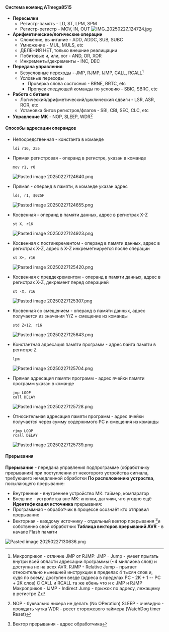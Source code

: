 #### Система команд ATmega8515

* **Пересылки**
  * Регистр-память - LD, ST, LPM, SPM
  * Регистр-регистр - MOV, IN, OUT
    ![IMG_20250227_124724.jpg](%D0%9F%D0%B8%D0%BA%D1%87%D0%B8/%D0%9B%D0%B5%D0%BA%D1%86%D0%B8%D0%B8/IMG_20250227_124724.jpg)
* **Арифметические/логические операции**
  * Сложение, вычитание - ADD, ADDC, SUB, SUBC
  * Умножение - MUL, MULS, etc
  * ДЕЛЕНИЯ НЕТ, только внешние реалищации
  * Побитовые и, или, xor - AND, OR, XOR
  * Инкременты/декременты - INC, DEC
* **Передача управления**
  * Безусловные переходы - JMP, RJMP, IJMP, CALL, RCALL[^1]
  * Условные переходы
    * Проверка слова состояния - BRNE, BRTC, etc
    * Пропуск следующей команды по условию - SBIC, SBRC, etc
* **Работа с битами**
  * Логический/арифметический/циклический сдвиги - LSR, ASR, ROR, etc
  * Установка битов регистров/флагов - SBI, CBI, SEC, CLC, etc
* **Управление МК** - NOP, SLEEP, WDR[^2]

#### Способы адресации операндов

* Непосредственная - константа в команде
  ````
  ldi r16, 255
  ````

* Прямая регистровая - операнд в регистре, указан в команде
  ````
  mov r1, r0
  ````
  
  ![Pasted image 20250227124640.png](%D0%9F%D0%B8%D0%BA%D1%87%D0%B8/%D0%9B%D0%B5%D0%BA%D1%86%D0%B8%D0%B8/Pasted%20image%2020250227124640.png)
* Прямая - операнд в памяти, в команде указан адрес
  ````
  lds, r1, $025F
  ````
  
  ![Pasted image 20250227124655.png](%D0%9F%D0%B8%D0%BA%D1%87%D0%B8/%D0%9B%D0%B5%D0%BA%D1%86%D0%B8%D0%B8/Pasted%20image%2020250227124655.png)
* Косвенная - операнд в памяти данных, адрес в регистрах X-Z
  ````
  st X, r16
  ````
  
  ![Pasted image 20250227124923.png](%D0%9F%D0%B8%D0%BA%D1%87%D0%B8/%D0%9B%D0%B5%D0%BA%D1%86%D0%B8%D0%B8/Pasted%20image%2020250227124923.png)
* Косвенная с постинкрементом - операнд в памяти данных, адрес в регистрах X-Z, адрес в X-Z инкреметнируется после операции
  ````
  st X+, r16
  ````
  
  ![Pasted image 20250227125420.png](%D0%9F%D0%B8%D0%BA%D1%87%D0%B8/%D0%9B%D0%B5%D0%BA%D1%86%D0%B8%D0%B8/Pasted%20image%2020250227125420.png)
* Косвенная с преддекрементом - операнд в памяти данных, адрес в регистрах X-Z, декремент перед операцией
  ````
  st -X, r16
  ````
  
  ![Pasted image 20250227125307.png](%D0%9F%D0%B8%D0%BA%D1%87%D0%B8/%D0%9B%D0%B5%D0%BA%D1%86%D0%B8%D0%B8/Pasted%20image%2020250227125307.png)
* Косвенная со смещением - операнд в памяти данных, адрес получается из значения Y/Z + смещение из команды
  ````
  std Z+12, r16
  ````
  
  ![Pasted image 20250227125643.png](%D0%9F%D0%B8%D0%BA%D1%87%D0%B8/%D0%9B%D0%B5%D0%BA%D1%86%D0%B8%D0%B8/Pasted%20image%2020250227125643.png)
* Константная адресация памяти программ - адрес байта памяти в регистре Z
  ````
  lpm
  ````
  
  ![Pasted image 20250227125704.png](%D0%9F%D0%B8%D0%BA%D1%87%D0%B8/%D0%9B%D0%B5%D0%BA%D1%86%D0%B8%D0%B8/Pasted%20image%2020250227125704.png)
* Прямая адресация памяти программ - адрес ячейки памяти программ указан в команде
  ````
  jmp LOOP
  call DELAY
  ````
  
  ![Pasted image 20250227125728.png](%D0%9F%D0%B8%D0%BA%D1%87%D0%B8/%D0%9B%D0%B5%D0%BA%D1%86%D0%B8%D0%B8/Pasted%20image%2020250227125728.png)
* Относительная адресация памяти программ - адрес ячейки получается через сумму содержимого PC и смещения из команды
  ````
  rjmp LOOP
  rcall DELAY
  ````
  
  ![Pasted image 20250227125739.png](%D0%9F%D0%B8%D0%BA%D1%87%D0%B8/%D0%9B%D0%B5%D0%BA%D1%86%D0%B8%D0%B8/Pasted%20image%2020250227125739.png)

#### Прерывания

**Прерывание** - передача управления подпрограмме (обработчику прерывания) при поступлении от некоторого устройства сигнала, требующего немедленной обработки
**По расположению устроства**, посылающего прерывание:

* Внутренние - внутреннее устройство МК: таймер, компаратор
* Внешние - устройства вне МК: кнопки, датчики, что угодно ещё
  **Идентификация источника** прерывания:
* Программная - обработчик в процессе осознаёт кто отправил прерывание
* Векторная - каждому источнику - отдельный вектор прерывания [^3]и собственно свой обработчик
  **Таблица векторов прерываний AVR** - в начале Flash памяти

![Pasted image 20250227130636.png](%D0%9F%D0%B8%D0%BA%D1%87%D0%B8/%D0%9B%D0%B5%D0%BA%D1%86%D0%B8%D0%B8/Pasted%20image%2020250227130636.png)

[^1]: Микроприкол - отличие JMP от RJMP:
    JMP - Jump - умеет прыгать внутри всей области адресации программы (~4 миллиона слов) и доступна не на всех AVR.
    RJMP - Relative Jump - прыгает относительно нынешней инструкции в пределах 4 тысяч слов и, судя по всему, доступен везде (адреса в пределах PC - 2K + 1 -- PC + 2K слов)
    C CALL и RCALL та же ебень что и с JMP и RJMP
    Макроприкол - IJMP - Indirect Jump - прыжок по адресу, лежащему в регистре Z

[^2]: NOP - буквально нихера не делать (No OPeration)
    SLEEP - очевидно - прождать чутка
    WDR - ресет сторожевого таймера (WatchDog timer Reset)

[^3]: Вектор прерывания - адрес обработчика
